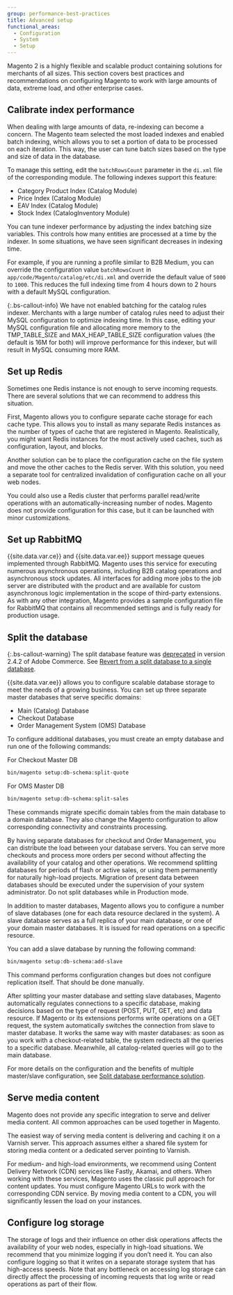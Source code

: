 ```yaml
---
group: performance-best-practices
title: Advanced setup
functional_areas:
  - Configuration
  - System
  - Setup
---
```


Magento 2 is a highly flexible and scalable product containing solutions for merchants of all sizes. This section covers best practices and recommendations on configuring Magento to work with large amounts of data, extreme load, and other enterprise cases.

## Calibrate index performance

When dealing with large amounts of data, re-indexing can become a concern. The Magento team selected the most loaded indexes and enabled batch indexing, which  allows you to set a portion of data to be processed on each iteration. This way, the user can tune batch sizes based on the type and size of data in the database.

To manage this setting, edit the `batchRowsCount` parameter in the `di.xml` file of the corresponding module. The following indexes support this feature:

*  Category Product Index (Catalog Module)
*  Price Index (Catalog Module)
*  EAV Index (Catalog Module)
*  Stock Index (CatalogInventory Module)

You can tune indexer performance by adjusting the index batching size variables. This controls how many entities are processed at a time by the indexer. In some situations, we have seen significant decreases in indexing time.

For example, if you are running a profile similar to B2B Medium, you can override the configuration value `batchRowsCount` in `app/code/Magento/catalog/etc/di.xml` and override the default value of `5000` to `1000`. This reduces the full indexing time from 4 hours down to 2 hours with a default MySQL configuration.

 {:.bs-callout-info}
We have not enabled batching for the catalog rules indexer. Merchants with a large number of catalog rules need to adjust their MySQL configuration to optimize indexing time. In this case, editing your MySQL configuration file and allocating more memory to the TMP_TABLE_SIZE and MAX_HEAP_TABLE_SIZE configuration values (the default is 16M for both) will improve performance for this indexer, but will result in MySQL consuming more RAM.

## Set up Redis

Sometimes one Redis instance is not enough to serve incoming requests. There are several solutions that we can recommend to address this situation.

First, Magento allows you to configure separate cache storage for each cache type. This allows you to install as many separate Redis instances as the number of types of cache that are registered in Magento. Realistically, you might want Redis instances for the most actively used caches, such as configuration, layout, and blocks.

Another solution can be to place the configuration cache on the file system and move the other caches to the Redis server. With this solution, you need a separate tool for centralized invalidation of configuration cache on all your web nodes.

You could also use a Redis cluster that performs parallel read/write operations with an automatically-increasing number of nodes. Magento does not provide configuration for this case, but it can be launched with minor customizations.

## Set up RabbitMQ

{{site.data.var.ce}} and {{site.data.var.ee}} support message queues implemented through RabbitMQ. Magento uses this service for executing numerous asynchronous operations, including B2B catalog operations and asynchronous stock updates. All interfaces for adding more jobs to the job server are distributed with the product and are available for custom asynchronous logic implementation in the scope of third-party extensions. As with any other integration, Magento provides a sample configuration file for RabbitMQ that contains all recommended settings and is fully ready for production usage.

## Split the database

{:.bs-callout-warning}
The split database feature was [deprecated](https://community.magento.com/t5/Magento-DevBlog/Deprecation-of-Split-Database-in-Magento-Commerce/ba-p/465187) in version 2.4.2 of Adobe Commerce. See [Revert from a split database to a single database](https://devdocs.magento.com/guides/v2.4/config-guide/revert-split-database.html).

{{site.data.var.ee}} allows you to configure scalable database storage to meet the needs of a growing business. You can set up three separate master databases that serve specific domains:

*  Main (Catalog) Database
*  Checkout Database
*  Order Management System (OMS) Database

To configure additional databases, you must create an empty database and run one of the following commands:

For Checkout Master DB

```bash
bin/magento setup:db-schema:split-quote
```

For OMS Master DB

```bash
bin/magento setup:db-schema:split-sales
```

These commands migrate specific domain tables from the main database to a domain database. They also change the Magento configuration to allow corresponding connectivity and constraints processing.

By having separate databases for checkout and Order Management, you can distribute the load between your database servers. You can serve more checkouts and process more orders per second without affecting the availability of your catalog and other operations. We recommend splitting databases for periods of flash or active sales, or using them permanently for naturally high-load projects. Migration of present data between databases should be executed under the supervision of your system administrator.  Do not split databases while in Production mode.

In addition to master databases, Magento allows you to configure a number of slave databases (one for each data resource declared in the system). A slave database serves as a full replica of your main database, or one of your domain master databases. It is issued for read operations on a specific resource.

You can add a slave database by running the following command:

```bash
bin/magento setup:db-schema:add-slave
```

This command performs configuration changes but does not configure replication itself. That should be done manually.

After splitting your master database and setting slave databases, Magento automatically regulates connections to a specific database, making decisions based on the type of request (POST, PUT, GET, etc) and data resource. If Magento or its extensions performs write operations on a GET request, the system automatically switches the connection from slave to master database. It works the same way with master databases: as soon as you work with a checkout-related table, the system redirects all the queries to a specific database. Meanwhile, all catalog-related queries will go to the main database.

For more details on the configuration and the benefits of multiple master/slave configuration, see
[Split database performance solution]({{page.baseurl}}/config-guide/multi-master/multi-master.html).

## Serve media content

Magento does not provide any specific integration to serve and deliver media content. All common approaches can be used together in Magento.

The easiest way of serving media content is delivering and caching it on a Varnish server. This approach assumes either a shared file system for storing media content or a dedicated server pointing to Varnish.

For medium- and high-load environments, we recommend using Content Delivery Network (CDN) services like Fastly, Akamai, and others. When working with these services, Magento uses the classic pull approach for content updates. You must configure Magento URLs to work with the corresponding CDN service. By moving media content to a CDN, you will significantly lessen the load on your instances.

## Configure log storage

The storage of logs and their influence on other disk operations affects the availability of your web nodes, especially in high-load situations. We recommend that you minimize logging if you don’t need it. You can also configure logging so that it writes on a separate storage system that has high-access speeds. Note that any bottleneck on accessing log storage can directly affect the processing of incoming requests that log write or read operations as part of their flow.
